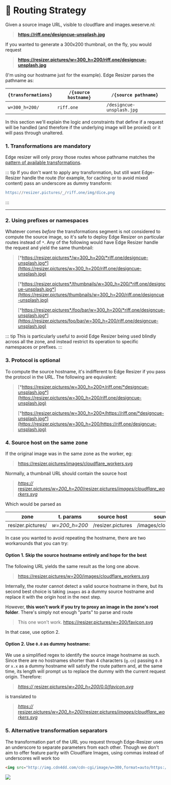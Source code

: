 # 🔌 Routing Strategy

Given a source image URL, visible to cloudflare and images.weserve.nl:

> **https://riff.one/designcue-unsplash.jpg**

If you wanted to generate a 300x200 thumbnail, on the fly, you would request

> **https://resizer.pictures/w=300_h=200/riff.one/designcue-unsplash.jpg**

(I'm using our hostname just for the example). Edge Resizer parses the pathname as:

|`{transformations}` | `/{source hostname}` | `/{source pathname}`|
|------|---------|  --- |
| `w=300_h=200/` | `riff.one` | `/designcue-unsplash.jpg`|

In this section we'll explain the logic and constraints that define if a request will be handled (and therefore if the underlying image will be proxied) or it will pass through unaltered.

### 1. Transformations are mandatory

Edge resizer will only proxy those routes whose pathname matches the [pattern of available transformations](parameters.html). 

::: tip
If you don't want to apply any transformation, but still want Edge-Resizer handle the route (for example, for caching or to avoid mixed content) pass an underscore as dummy transform:

```erlang
https://resizer.pictures/_/riff.one/img/dice.png
```
::: 



--- 

### 2. Using prefixes or namespaces


Whatever comes *before* the transformations segment is not considered to compute the source image, so it's safe to deploy Edge Resizer on particular routes instead of `*`. Any of the following
would have Edge Resizer handle the request and yield the same thumbnail:

> [*https://resizer.pictures*/w=300_h=200/*riff.one/designcue-unsplash.jpg*](https://resizer.pictures/w=300_h=200/riff.one/designcue-unsplash.jpg)
> 
> [*https://resizer.pictures*/thumbnails/w=300_h=200/*riff.one/designcue-unsplash.jpg*](https://resizer.pictures/thumbnails/w=300_h=200/riff.one/designcue-unsplash.jpg)
> 
> [*https://resizer.pictures*/foo/bar/w=300_h=200/*riff.one/designcue-unsplash.jpg*](https://resizer.pictures/foo/bar/w=300_h=200/riff.one/designcue-unsplash.jpg)

::: tip
This is particularly useful to avoid Edge Resizer being used blindly across all the zone, and instead restrict its operation to specific namespaces or prefixes.
:::

### 3. Protocol is optional 

To compute the source hostname, it's indifferent to Edge Resizer if you pass the protocol in the URL. The following are equivalent:

> [*https://resizer.pictures/w=300_h=200*/riff.one/*designcue-unsplash.jpg*](https://resizer.pictures/w=300_h=200/riff.one/designcue-unsplash.jpg)
> 
> [*https://resizer.pictures/w=300_h=200*/https://riff.one/*designcue-unsplash.jpg*](https://resizer.pictures/w=300_h=200/https://riff.one/designcue-unsplash.jpg)


### 4. Source host on the same zone

If the original image was in the same zone as the worker, eg:

> https://resizer.pictures/images/cloudflare_workers.svg

Normally, a thumbnail URL should contain the source host
 
 > [*https://* resizer.pictures/*w=200_h=200*/resizer.pictures/*images/cloudflare_workers.svg*](https://resizer.pictures/w=200_h=200/resizer.pictures/images/cloudflare_workers.svg)

Which would be parsed as

| zone | t. params | source host | source pathname |
|-|-|-|-|
| resizer.pictures/ | *w=200_h=200* | /resizer.pictures | /images/cloudflare_workers.svg |

In case you wanted to avoid repeating the hostname, there are two workarounds that you can try:

#### **Option 1**. Skip the source hostname entirely and hope for the best

The following URL yields the same result as the long one above. 

>   https://resizer.pictures/w=200/images/cloudflare_workers.svg

Internally, the router cannot detect a valid source hostname in there, but its second best choice is taking `images` as a dummy source hostname and replace it with the origin host in the next step.

However, **this won't work if you try to proxy an image in the zone's root folder**. There's simply not enough "parts" to parse and route 

> This one won't work. 
>   https://resizer.pictures/w=200/favicon.svg

In that case, use option 2.

#### **Option 2**. Use `0.0` as dummy hostname:

We use a simplified regex to identify the source image hostname as such. Since there are no hostnames shorter than 4 characters (`g.cn`) passing `0.0` or `x.x` as a dummy hostname will satisfy the route pattern and, at the same time, its length will prompt us to replace the dummy with the current request origin. Therefore:

> [*https://* resizer.pictures/*w=200_h=200*/0.0/*favicon.svg*](https://resizer.pictures/w=200_h=200/0.0/favicon.svg)

is translated to

 > [*https://* resizer.pictures/*w=200_h=200*/resizer.pictures/*images/cloudflare_workers.svg*](https://resizer.pictures/w=200_h=200/resizer.pictures/images/cloudflare_workers.svg)



### 5. Alternative transformation separators

The transformation part of the URL you request through Edge-Resizer uses an underscore to separate parameters from each other.
Though we don't aim to offer feature parity with Cloudflare Images, using commas instead of underscores will work too


```html
<img src="http://img.cdn4dd.com/cdn-cgi/image/w=300,format=auto/https://riff.one/designcue-unsplash.jpg">
``` 

<img src="https://resizer.pictures/w=300_format=auto/riff.one/designcue-unsplash.jpg">

